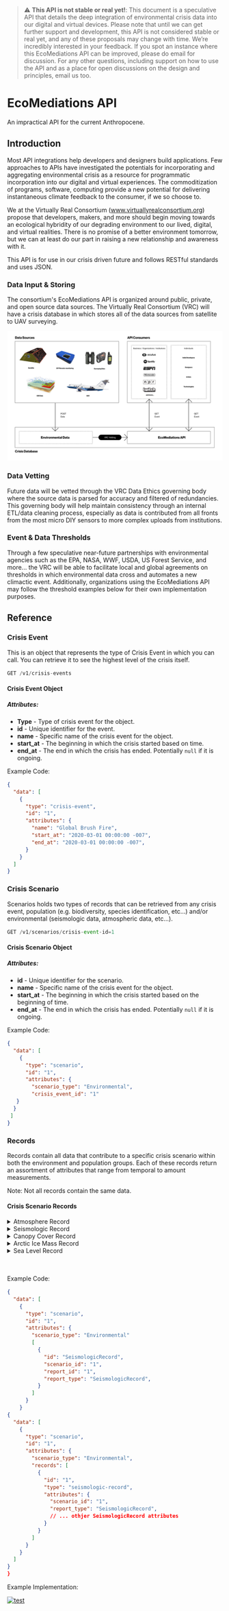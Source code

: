 > :warning: **This API is not stable or real yet!**: This document is a speculative API that details the deep integration of environmental crisis data into our digital and virtual devices. Please note that until we can get further support and development, this API is not considered stable or real yet, and any of these proposals may change with time. We’re incredibly interested in your feedback. If you spot an instance where this EcoMediations API can be improved, please do email for discussion. For any other questions, including support on how to use the API and as a place for open discussions on the design and principles, email us too.

# EcoMediations API

An impractical API for the current Anthropocene.

## Introduction

Most API integrations help developers and designers build applications. Few approaches to APIs have investigated the potentials for incorporating and aggregating environmental crisis as a resource for programmatic incorporation into our digital and virtual experiences. The commoditization of programs, software, computing provide a new potential for delivering instantaneous climate feedback to the consumer, if we so choose to.

We at the Virtually Real Consortium (www.virtuallyrealconsortium.org) propose that developers, makers, and more should begin moving towards an ecological hybridity of our degrading environment to our lived, digital, and virtual realities. There is no promise of a better environment tomorrow, but we can at least do our part in raising a new relationship and awareness with it.

This API is for use in our crisis driven future and follows RESTful standards and uses JSON.

### Data Input & Storing

The consortium's EcoMediations API is organized around public, private, and open source data sources. The Virtually Real Consortium (VRC) will have a crisis database in which stores all of the data sources from satellite to UAV surveying.

![eco-api-architecture](https://raw.githubusercontent.com/cricketlova/crisis-api/master/eco-api-architecture.png)

### Data Vetting

Future data will be vetted through the VRC Data Ethics governing body where the source data is parsed for accuracy and filtered of redundancies. This governing body will help maintain consistency through an internal ETL/data cleaning process, especially as data is contributed from all fronts from the most micro DIY sensors to more complex uploads from institutions.

### Event & Data Thresholds

Through a few speculative near-future partnerships with environmental agencies such as the EPA, NASA, WWF, USDA, US Forest Service, and more... the VRC will be able to facilitate local and global agreements on thresholds in which environmental data cross and automates a new climactic event. Additionally, organizations using the EcoMediations API may follow the threshold examples below for their own implementation purposes.

## Reference

### Crisis Event

This is an object that represents the type of Crisis Event in which you can call. You can retrieve it to see the highest level of the crisis itself.

```Javascript
GET /v1/crisis-events
```

#### Crisis Event Object

##### Attributes:

- <b>Type</b> - Type of crisis event for the object.
- <b>id</b> - Unique identifier for the event.
- <b>name</b> - Specific name of the crisis event for the object.
- <b>start_at</b> - The beginning in which the crisis started based on time.
- <b>end_at</b> - The end in which the crisis has ended. Potentially `null` if it is ongoing.

Example Code:

```JSON
{
  "data": [
    {
      "type": "crisis-event",
      "id": "1",
      "attributes": {
        "name": "Global Brush Fire",
        "start_at": "2020-03-01 00:00:00 -007",
        "end_at": "2020-03-01 00:00:00 -007",
      }
    }
  ]
}
```

### Crisis Scenario

Scenarios holds two types of records that can be retrieved from any crisis event, population (e.g. biodiversity, species identification, etc...) and/or environmental (seismologic data, atmospheric data, etc...).

```Javascript
GET /v1/scenarios/crisis-event-id=1
```

#### Crisis Scenario Object

##### Attributes:

- <b>id</b> - Unique identifier for the scenario.
- <b>name</b> - Specific name of the crisis event for the object.
- <b>start_at</b> - The beginning in which the crisis started based on the beginning of time.
- <b>end_at</b> - The end in which the crisis has ended. Potentially `null` if it is ongoing.

Example Code:

```JSON
{
  "data": [
    {
      "type": "scenario",
      "id": "1",
      "attributes": {
        "scenario_type": "Environmental",
        "crisis_event_id": "1"
   }
  }
 ]
}
```

### Records

Records contain all data that contribute to a specific crisis scenario within both the environment and population groups. Each of these records return an assortment of attributes that range from temporal to amount measurements.

Note: Not all records contain the same data.

#### Crisis Scenario Records

<details>
<summary>Atmosphere Record</summary>

```Javascript
GET /v1/scenarios/environmental/atmosphereRecord
```

##### Attributes:

- <b>id</b> - Unique identifier for the scenario.
- <b>measured_at</b> - Time in which record was measured
- <b>temperature</b> - Log of temperature
- <b>co2_level</b> - Carbon levels in the air
- <b>co2_unit_descriptor</b> - Carbon level descriptor (PPM)
- <b>ch4_level</b> - Methane levels in the air
- <b>ch4_unit_descriptor</b> - Methane level descriptor
- <b>no_level</b> - Nitrogen Monoxide levels in the air
- <b>no_unit_descriptor</b> - Nitrogen Monoxide level descriptor
- <b>no2_level</b> - Nitrogen Dioxide levels in the air
- <b>no2_unit_descriptor</b> - Nitrogen Dioxide level descriptor
- <b>pm2.5_level</b> - Fine Particulate Matter levels
- <b>pm2.5_unit_descriptor</b> - Fine Particulate Matter descriptor (μg/m3)
</details>

<details>
<summary>Seismologic Record</summary>

```Javascript
GET /v1/scenarios/environmental/seismologicRecord
```

##### Attributes:

- <b>id</b> - Unique identifier for the scenario.
- <b>started_at</b> - Time in which record was measured
- <b>duration</b> - How long the seismic event lasted (minutes:seconds)
- <b>epicenter_lat</b> - Latitude of epicenter in which the earthquake started
- <b>epicenter_long</b> - Longitude of epicenter in which the earthquake started
- <b>magnitude</b> - Logged magnitude of earthquake from epicenter
- <b>aftershock</b> - Whether or not there was an aftershock
- <b>ground_shift_mm</b> - How much the ground shifted after the seismic event

</details>

<details>
<summary>Canopy Cover Record</summary>

```Javascript
GET /v1/scenarios/environmental/canopyCoverRecord
```

##### Attributes:

- <b>id</b> - Unique identifier for the scenario.
- <b>measured_at</b> - Time in which record was measured first
- <b>total_area</b> - the whole area in which the measurement is taking place
- <b>tree_gain</b> - how much canopy gain has happened in the area relative to a base measurement
- <b>tree_loss</b> - how much canopy loss has happened in the area relative to a base measurement
- <b>total_loss_by_human</b> - how much canopy loss to deforestation or other human activity
- <b>total_loss_by_natural</b> - how much canopy loss to natural occurrences
- <b>density</b> - volume density of the canopy growth within the Forest
- <b>change_over_time</b> an attribute based on two time parameters and change in either loss or gain from it
</details>

<details>
<summary>Arctic Ice Mass Record</summary>

```Javascript
GET /v1/scenarios/environmental/arcticIceMassRecord
```

##### Attributes:

- <b>id</b> - Unique identifier for the scenario.
- <b>measured_at</b> - Time in which record was measured first
- <b>total_area</b> - the whole area in which the measurement is taking place
- <b>ice_gain</b> - how much arctic ice gain has happened in the area relative to a base measurement
- <b>ice_loss</b> - how much arctic ice loss has happened in the area relative to a base measurement
- <b>methane_release</b> - amount of methane released into the air based on ice_loss
</details>

<details>
<summary>Sea Level Record</summary>

```Javascript
GET /v1/scenarios/environmental/seaLevelRecord
```

##### Attributes:

- <b>id</b> - Unique identifier for the scenario.
- <b>measured_at</b> - Time in which record was measured first
- <b>temperature</b> - temperature of the sea
- <b>total_height</b> - based on measurements from the designated sea gauge
- <b>sea_height_variation</b> - how much sea levels have risen compared and relative to a base measurement
- <b>sea_level_change</b> - change over time of sea level from base measurement
</details>

<br>
<br>

Example Code:

```JSON
{
  "data": [
    {
      "type": "scenario",
      "id": "1",
      "attributes": {
        "scenario_type": "Environmental"
        [
          {
            "id": "SeismologicRecord",
            "scenario_id": "1",
            "report_id": "1",
            "report_type": "SeismologicRecord",
          }
        ]
      }
    }
{
  "data": [
    {
      "type": "scenario",
      "id": "1",
      "attributes": {
        "scenario_type": "Environmental",
        "records": [
          {
            "id": "1",
            "type": "seismologic-record",
            "attributes": {
              "scenario_id": "1",
              "report_type": "SeismologicRecord",
              // ... othjer SeismologicRecord attributes
            }
          }
        ]
      }
    }
  ]
}
}
```

Example Implementation:

[![test](http://img.youtube.com/vi/enMumwvLAug/0.jpg)](http://www.youtube.com/watch?v=enMumwvLAug "test")
